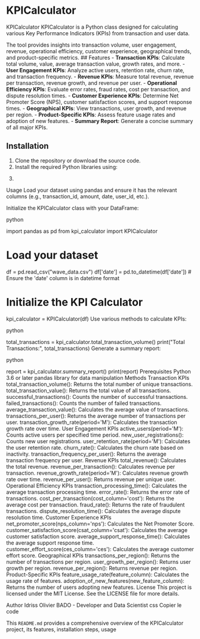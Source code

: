 # KPICalculator
KPICalculator  KPICalculator is a Python class designed for calculating various Key Performance Indicators (KPIs) from transaction and user data.

 The tool provides insights into transaction volume, user engagement, revenue, operational efficiency, customer experience, geographical trends, and product-specific metrics.  ## Features  - **Transaction KPIs**: Calculate total volume, value, average transaction value, growth rates, and more. - **User Engagement KPIs**: Analyze active users, retention rate, churn rate, and transaction frequency. - **Revenue KPIs**: Measure total revenue, revenue per transaction, revenue growth, and revenue per user. - **Operational Efficiency KPIs**: Evaluate error rates, fraud rates, cost per transaction, and dispute resolution times. - **Customer Experience KPIs**: Determine Net Promoter Score (NPS), customer satisfaction scores, and support response times. - **Geographical KPIs**: View transactions, user growth, and revenue per region. - **Product-Specific KPIs**: Assess feature usage rates and adoption of new features. - **Summary Report**: Generate a concise summary of all major KPIs.  
 ## Installation  
 1. Clone the repository or download the source code.
 2.  Install the required Python libraries using:
 3.   ```bash    pip install pandas
Usage
Load your dataset using pandas and ensure it has the relevant columns (e.g., transaction_id, amount, date, user_id, etc.).

Initialize the KPICalculator class with your DataFrame:

python

import pandas as pd
from kpi_calculator import KPICalculator

# Load your dataset
df = pd.read_csv("wave_data.csv")
df['date'] = pd.to_datetime(df['date'])  # Ensure the 'date' column is in datetime format

# Initialize the KPI Calculator
kpi_calculator = KPICalculator(df)
Use various methods to calculate KPIs:

python

total_transactions = kpi_calculator.total_transaction_volume()
print("Total Transactions:", total_transactions)
Generate a summary report:

python

report = kpi_calculator.summary_report()
print(report)
Prerequisites
Python 3.6 or later
pandas library for data manipulation
Methods
Transaction KPIs
total_transaction_volume(): Returns the total number of unique transactions.
total_transaction_value(): Returns the total value of all transactions.
successful_transactions(): Counts the number of successful transactions.
failed_transactions(): Counts the number of failed transactions.
average_transaction_value(): Calculates the average value of transactions.
transactions_per_user(): Returns the average number of transactions per user.
transaction_growth_rate(period='M'): Calculates the transaction growth rate over time.
User Engagement KPIs
active_users(period='M'): Counts active users per specified time period.
new_user_registrations(): Counts new user registrations.
user_retention_rate(period='M'): Calculates the user retention rate.
churn_rate(): Calculates the churn rate based on inactivity.
transaction_frequency_per_user(): Returns the average transaction frequency per user.
Revenue KPIs
total_revenue(): Calculates the total revenue.
revenue_per_transaction(): Calculates revenue per transaction.
revenue_growth_rate(period='M'): Calculates revenue growth rate over time.
revenue_per_user(): Returns revenue per unique user.
Operational Efficiency KPIs
transaction_processing_time(): Calculates the average transaction processing time.
error_rate(): Returns the error rate of transactions.
cost_per_transaction(cost_column='cost'): Returns the average cost per transaction.
fraud_rate(): Returns the rate of fraudulent transactions.
dispute_resolution_time(): Calculates the average dispute resolution time.
Customer Experience KPIs
net_promoter_score(nps_column='nps'): Calculates the Net Promoter Score.
customer_satisfaction_score(csat_column='csat'): Calculates the average customer satisfaction score.
average_support_response_time(): Calculates the average support response time.
customer_effort_score(ces_column='ces'): Calculates the average customer effort score.
Geographical KPIs
transactions_per_region(): Returns the number of transactions per region.
user_growth_per_region(): Returns user growth per region.
revenue_per_region(): Returns revenue per region.
Product-Specific KPIs
feature_usage_rate(feature_column): Calculates the usage rate of features.
adoption_of_new_features(new_feature_column): Returns the number of users adopting new features.
License
This project is licensed under the MIT License. See the LICENSE file for more details.

Author
Idriss Olivier BADO - Developer and Data Scientist
css
Copier le code

This `README.md` provides a comprehensive overview of the KPICalculator project, its features, installation steps, usage 

